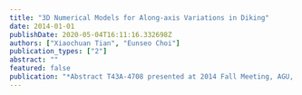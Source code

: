```yaml
---
title: "3D Numerical Models for Along-axis Variations in Diking"
date: 2014-01-01
publishDate: 2020-05-04T16:11:16.332698Z
authors: ["Xiaochuan Tian", "Eunseo Choi"]
publication_types: ["2"]
abstract: ""
featured: false
publication: "*Abstract T43A-4708 presented at 2014 Fall Meeting, AGU, San Francisco, Calif., 15-19 Dec.*"
---
```


